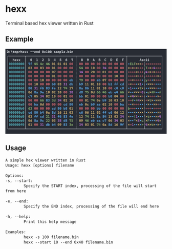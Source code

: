 # hexx
Terminal based hex viewer written in Rust

## Example

![alt text](https://github.com/DaBaddest/hexx/blob/main/Images/example1.png)

## Usage
```
A simple hex viewer written in Rust
Usage: hexx [options] filename

Options:
-s, --start:
        Specify the START index, processing of the file will start from here

-e, --end:
        Specify the END index, processing of the file will end here

-h, --help:
        Print this help message

Examples:
        hexx -s 100 filename.bin
        hexx --start 10 --end 0x40 filename.bin
```
